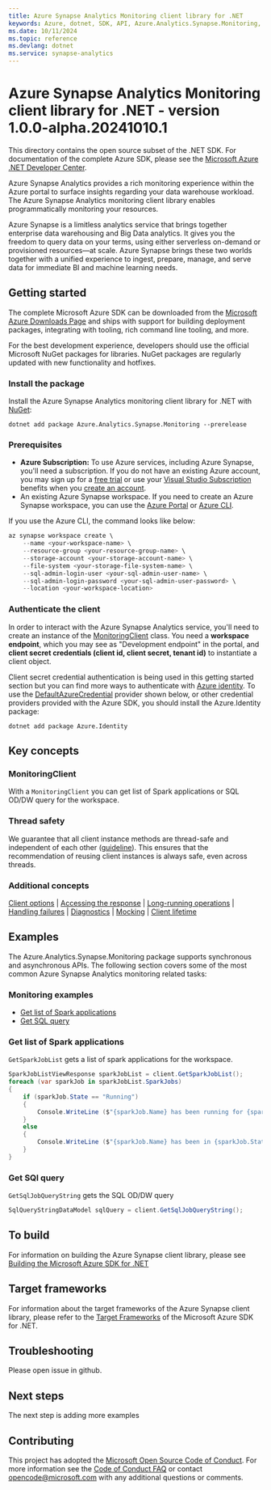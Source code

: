 ```yaml
---
title: Azure Synapse Analytics Monitoring client library for .NET
keywords: Azure, dotnet, SDK, API, Azure.Analytics.Synapse.Monitoring, synapse-analytics
ms.date: 10/11/2024
ms.topic: reference
ms.devlang: dotnet
ms.service: synapse-analytics
---
```

# Azure Synapse Analytics Monitoring client library for .NET - version 1.0.0-alpha.20241010.1 


This directory contains the open source subset of the .NET SDK. For documentation of the complete Azure SDK, please see the [Microsoft Azure .NET Developer Center](https://azure.microsoft.com/develop/net/).

Azure Synapse Analytics provides a rich monitoring experience within the Azure portal to surface insights regarding your data warehouse workload. The Azure Synapse Analytics monitoring client library enables programmatically monitoring your resources.

Azure Synapse is a limitless analytics service that brings together enterprise data warehousing and Big Data analytics. It gives you the freedom to query data on your terms, using either serverless on-demand or provisioned resources—at scale. Azure Synapse brings these two worlds together with a unified experience to ingest, prepare, manage, and serve data for immediate BI and machine learning needs.

## Getting started

The complete Microsoft Azure SDK can be downloaded from the [Microsoft Azure Downloads Page](https://azure.microsoft.com/downloads/?sdk=net) and ships with support for building deployment packages, integrating with tooling, rich command line tooling, and more.

For the best development experience, developers should use the official Microsoft NuGet packages for libraries. NuGet packages are regularly updated with new functionality and hotfixes.

### Install the package

Install the Azure Synapse Analytics monitoring client library for .NET with [NuGet](https://www.nuget.org/packages/Azure.Analytics.Synapse.Monitoring/):

```dotnetcli
dotnet add package Azure.Analytics.Synapse.Monitoring --prerelease
```

### Prerequisites

- **Azure Subscription:** To use Azure services, including Azure Synapse, you'll need a subscription. If you do not have an existing Azure account, you may sign up for a [free trial](https://azure.microsoft.com/free/dotnet/) or use your [Visual Studio Subscription](https://visualstudio.microsoft.com/subscriptions/) benefits when you [create an account](https://azure.microsoft.com/account).
- An existing Azure Synapse workspace. If you need to create an Azure Synapse workspace, you can use the [Azure Portal](https://portal.azure.com/) or [Azure CLI](/cli/azure).

If you use the Azure CLI, the command looks like below:

```PowerShell
az synapse workspace create \
    --name <your-workspace-name> \
    --resource-group <your-resource-group-name> \
    --storage-account <your-storage-account-name> \
    --file-system <your-storage-file-system-name> \
    --sql-admin-login-user <your-sql-admin-user-name> \
    --sql-admin-login-password <your-sql-admin-user-password> \
    --location <your-workspace-location>
```

### Authenticate the client

In order to interact with the Azure Synapse Analytics service, you'll need to create an instance of the [MonitoringClient](https://github.com/Azure/azure-sdk-for-net/blob/main/sdk/synapse/Azure.Analytics.Synapse.Monitoring/src/Generated/MonitoringClient.cs) class. You need a **workspace endpoint**, which you may see as "Development endpoint" in the portal,
and **client secret credentials (client id, client secret, tenant id)** to instantiate a client object.

Client secret credential authentication is being used in this getting started section but you can find more ways to authenticate with [Azure identity](https://github.com/Azure/azure-sdk-for-net/tree/main/sdk/identity/Azure.Identity). To use the [DefaultAzureCredential](https://github.com/Azure/azure-sdk-for-net/tree/main/sdk/identity/Azure.Identity#defaultazurecredential) provider shown below,
or other credential providers provided with the Azure SDK, you should install the Azure.Identity package:

```dotnetcli
dotnet add package Azure.Identity
```

## Key concepts

### MonitoringClient

With a `MonitoringClient` you can get list of Spark applications or SQL OD/DW query for the workspace.

### Thread safety

We guarantee that all client instance methods are thread-safe and independent of each other ([guideline](https://azure.github.io/azure-sdk/dotnet_introduction.html#dotnet-service-methods-thread-safety)). This ensures that the recommendation of reusing client instances is always safe, even across threads.

### Additional concepts

<!-- CLIENT COMMON BAR -->

[Client options](https://github.com/Azure/azure-sdk-for-net/blob/main/sdk/core/Azure.Core/README.md#configuring-service-clients-using-clientoptions) |
[Accessing the response](https://github.com/Azure/azure-sdk-for-net/blob/main/sdk/core/Azure.Core/README.md#accessing-http-response-details-using-responset) |
[Long-running operations](https://github.com/Azure/azure-sdk-for-net/blob/main/sdk/core/Azure.Core/README.md#consuming-long-running-operations-using-operationt) |
[Handling failures](https://github.com/Azure/azure-sdk-for-net/blob/main/sdk/core/Azure.Core/README.md#reporting-errors-requestfailedexception) |
[Diagnostics](https://github.com/Azure/azure-sdk-for-net/blob/main/sdk/core/Azure.Core/samples/Diagnostics.md) |
[Mocking](https://learn.microsoft.com/dotnet/azure/sdk/unit-testing-mocking) |
[Client lifetime](https://devblogs.microsoft.com/azure-sdk/lifetime-management-and-thread-safety-guarantees-of-azure-sdk-net-clients/)

<!-- CLIENT COMMON BAR -->

## Examples

The Azure.Analytics.Synapse.Monitoring package supports synchronous and asynchronous APIs. The following section covers some of the most common Azure Synapse Analytics monitoring related tasks:

### Monitoring examples

- [Get list of Spark applications](#get-list-of-spark-applications)
- [Get SQL query](#get-sql-query)

### Get list of Spark applications

`GetSparkJobList` gets a list of spark applications for the workspace.

```C# Snippet:GetSparkJobList
SparkJobListViewResponse sparkJobList = client.GetSparkJobList();
foreach (var sparkJob in sparkJobList.SparkJobs)
{
    if (sparkJob.State == "Running")
    {
        Console.WriteLine ($"{sparkJob.Name} has been running for {sparkJob.RunningDuration}");
    }
    else
    {
        Console.WriteLine ($"{sparkJob.Name} has been in {sparkJob.State} for {sparkJob.QueuedDuration}");
    }
}
```

### Get SQl query

`GetSqlJobQueryString` gets the SQL OD/DW query

```C# Snippet:GetSqlJobQueryString
SqlQueryStringDataModel sqlQuery = client.GetSqlJobQueryString();
```

## To build

For information on building the Azure Synapse client library, please see [Building the Microsoft Azure SDK for .NET](https://github.com/azure/azure-sdk-for-net#to-build)

## Target frameworks

For information about the target frameworks of the Azure Synapse client library, please refer to the [Target Frameworks](https://github.com/azure/azure-sdk-for-net#target-frameworks) of the Microsoft Azure SDK for .NET.

## Troubleshooting

Please open issue in github.

## Next steps

The next step is adding more examples

## Contributing

This project has adopted the [Microsoft Open Source Code of Conduct](https://opensource.microsoft.com/codeofconduct/). For more information see the [Code of Conduct FAQ](https://opensource.microsoft.com/codeofconduct/faq/) or contact [opencode@microsoft.com](mailto:opencode@microsoft.com) with any additional questions or comments.

